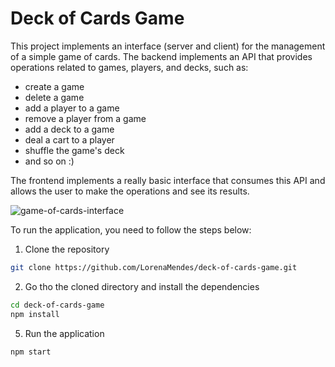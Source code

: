 # Deck of Cards Game

This project implements an interface (server and client) for the management of a simple game of cards. The backend implements an API that provides operations related to games, players, and decks, such as:
- create a game
- delete a game
- add a player to a game
- remove a player from a game
- add a deck to a game
- deal a cart to a player
- shuffle the game's deck
- and so on :)

The frontend implements a really basic interface that consumes this API and allows the user to make the operations and see its results.

![game-of-cards-interface](https://user-images.githubusercontent.com/35077553/170894391-e0311c74-8f1d-4764-b788-e766c74022fb.png)

To run the application, you need to follow the steps below:
1. Clone the repository
```bash
git clone https://github.com/LorenaMendes/deck-of-cards-game.git
```
2. Go tho the cloned directory and install the dependencies
```bash
cd deck-of-cards-game
npm install
```

5. Run the application
```bash
npm start
```
